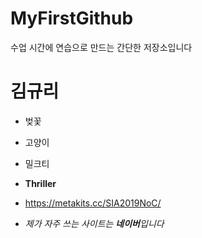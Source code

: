 # MyFirstGithub
수업 시간에 연습으로 만드는 간단한 저장소입니다

# 김규리
 * 벚꽃
 * 고양이
 * 밀크티
 * **Thriller**

 * https://metakits.cc/SIA2019NoC/
 * _제가 자주 쓰는 사이트는 **네이버**입니다_
